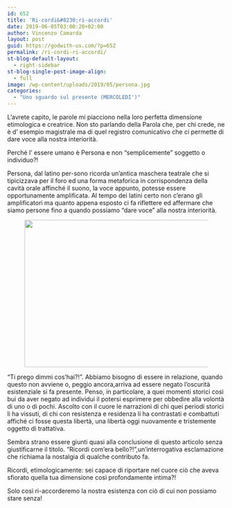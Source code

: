 ```yaml
---
id: 652
title: 'Ri-cordi&#8230;ri-accordi'
date: 2019-06-05T03:00:20+02:00
author: Vincenzo Camarda
layout: post
guid: https://godwith-us.com/?p=652
permalink: /ri-cordi-ri-accordi/
st-blog-default-layout:
  - right-sidebar
st-blog-single-post-image-align:
  - full
image: /wp-content/uploads/2019/05/persona.jpg
categories:
  - "Uno sguardo sul presente (MERCOLEDI')"
---
```

L’avrete capito, le parole mi piacciono nella loro perfetta dimensione etimologica e creatrice. Non sto parlando della Parola che, per chi crede, ne è d’ esempio magistrale ma di quel registro comunicativo che ci permette di dare voce alla nostra interiorità.

Perché l’ essere umano è Persona e non “semplicemente” soggetto o individuo?!

Persona, dal latino per-sono ricorda un’antica maschera teatrale che si tipicizzava per il foro ed una forma metaforica in corrispondenza della cavità orale affinché il suono, la voce appunto, potesse essere opportunamente amplificata. Al tempo dei latini certo non c’erano gli amplificatori ma quanto appena esposto ci fa riflettere ed affermare che siamo persone fino a quando possiamo “dare voce” alla nostra interiorità.<figure class="wp-block-image is-resized">

<img src="https://godwith-us.com/wp-content/uploads/2019/05/rete-di-mani.jpg" alt="" class="wp-image-653" width="573" height="340" srcset="https://incercadidio.com/wp-content/uploads/2019/05/rete-di-mani.jpg 455w, https://incercadidio.com/wp-content/uploads/2019/05/rete-di-mani-300x178.jpg 300w" sizes="(max-width: 573px) 100vw, 573px" /> </figure> 

“Ti prego dimmi cos’hai?!”. Abbiamo bisogno di essere in relazione, quando questo non avviene o, peggio ancora,arriva ad essere negato l’oscurità esistenziale si fa presente. Penso, in particolare, a quei momenti storici così bui da aver negato ad individui il potersi esprimere per obbedire alla volontà di uno o di pochi. Ascolto con il cuore le narrazioni di chi quei periodi storici li ha vissuti, di chi con resistenza e residenza li ha contrastati e combattuti affiché ci fosse questa libertà, una libertà oggi nuovamente e tristemente oggetto di trattativa.

Sembra strano essere giunti quasi alla conclusione di questo articolo senza giustificarne il titolo. “Ricordi com’era bello?!”,un’interrogativa esclamazione che richiama la nostalgia di qualche contributo fa.

Ricordi, etimologicamente: sei capace di riportare nel cuore ciò che aveva sfiorato quella tua dimensione così profondamente intima?!

Solo così ri-accorderemo la nostra esistenza con ciò di cui non possiamo stare senza!